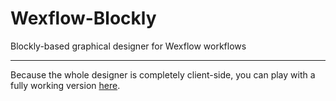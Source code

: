 # Wexflow-Blockly
Blockly-based graphical designer for Wexflow workflows

---

Because the whole designer is completely client-side, you can play with a fully working version [here](https://ebekker.github.io/Wexflow-Blockly).
